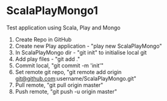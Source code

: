 ScalaPlayMongo1
===============

Test application using Scala, Play and Mongo

1. Create Repo in GitHub
2. Create new Play application - "play new ScalaPlayMongo"
3. In ScalaPlayMongo dir - "git init" to initialise local git
4. Add play files - "git add ."
5. Commit local, "git commit -m 'init'"
6. Set remote git repo, "git remote add origin git@github.com:username/ScalaPlayMongo.git"
7. Pull remote, "git pull origin master"
8. Push remote, "git push -u origin master"